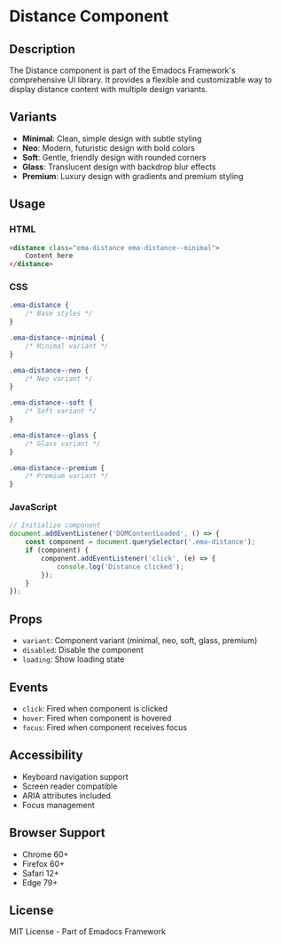 # Distance Component

## Description
The Distance component is part of the Emadocs Framework's comprehensive UI library. It provides a flexible and customizable way to display distance content with multiple design variants.

## Variants
- **Minimal**: Clean, simple design with subtle styling
- **Neo**: Modern, futuristic design with bold colors
- **Soft**: Gentle, friendly design with rounded corners
- **Glass**: Translucent design with backdrop blur effects
- **Premium**: Luxury design with gradients and premium styling

## Usage

### HTML
```html
<distance class="ema-distance ema-distance--minimal">
    Content here
</distance>
```

### CSS
```css
.ema-distance {
    /* Base styles */
}

.ema-distance--minimal {
    /* Minimal variant */
}

.ema-distance--neo {
    /* Neo variant */
}

.ema-distance--soft {
    /* Soft variant */
}

.ema-distance--glass {
    /* Glass variant */
}

.ema-distance--premium {
    /* Premium variant */
}
```

### JavaScript
```javascript
// Initialize component
document.addEventListener('DOMContentLoaded', () => {
    const component = document.querySelector('.ema-distance');
    if (component) {
        component.addEventListener('click', (e) => {
            console.log('Distance clicked');
        });
    }
});
```

## Props
- `variant`: Component variant (minimal, neo, soft, glass, premium)
- `disabled`: Disable the component
- `loading`: Show loading state

## Events
- `click`: Fired when component is clicked
- `hover`: Fired when component is hovered
- `focus`: Fired when component receives focus

## Accessibility
- Keyboard navigation support
- Screen reader compatible
- ARIA attributes included
- Focus management

## Browser Support
- Chrome 60+
- Firefox 60+
- Safari 12+
- Edge 79+

## License
MIT License - Part of Emadocs Framework
